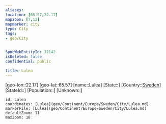 ```yaml
---
aliases: 
location: [65.57,22.17]
mapzoom: [7,12] 
mapmarker: city 
type: City
tags:
- geo/City


SpocWebEntityId: 32142
isDeleted: false
confidential: public

title: Lulea
---
```

[geo-lon::22.17]
[geo-lat::65.57]
[name::Lulea]
[State::]
[Country::[Sweden](geo/Continent/Europe/Sweden.md)]
[StateId::]
[Population::]
[Unknown::]


```leaflet
id: Lulea
coordinates: [Lulea](geo/Continent/Europe/Sweden/City/Lulea.md)
markerFile: [Lulea](geo/Continent/Europe/Sweden/City/Lulea.md)
defaultZoom: 11 
maxZoom: 18
```


